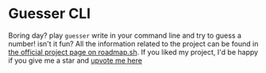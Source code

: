 # Guesser CLI

Boring day? play `guesser` write in your command line and try to guess a number! isn't it fun?
All the information related to the project can be found in [the official project page on roadmap.sh](https://roadmap.sh/projects/number-guessing-game). If you liked my project, I'd be happy if you give me a star and [upvote me here]()
